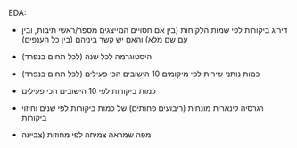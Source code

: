 EDA:
- דירוג ביקורות לפי שמות הלקוחות (בין אם חסויים המייצגים מספר/ראשי תיבות, ובין עם שם מלא) והאם יש קשר ביניהם (בין כל הענפים)

-  היסטוגרמה לכל שנה (לכל תחום בנפרד)
- כמות נותני שירות לפי מיקומים 10 הישובים הכי פעילים (לכל תחום בנפרד)
- כמות ביקורות לפי 10 הישובים הכי פעילים
- רגרסיה לינארית מונחית (ריבועים פחותים) של כמות ביקורות לפי שנים וחיזוי ביקורות 

- מפה שמראה צמיחה לפי מחוזות (צביעה
